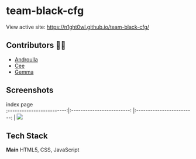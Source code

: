 # team-black-cfg

View active site: https://n1ght0wl.github.io/team-black-cfg/


## Contributors ✍🏼

* [Androulla](https://github.com/n1ght0wl) 
* [Cee](https://github.com/Cee-Cee1)
* [Gemma](https://github.com/Gemkings)

## Screenshots

index page             
:-------------------------:|:-------------------------: |:-------------------------: |
![](![image](https://github.com/user-attachments/assets/a0a9b20b-1ac6-475b-8fdc-bbf2bf0de138)
)

## Tech Stack

**Main** HTML5, CSS, JavaScript

